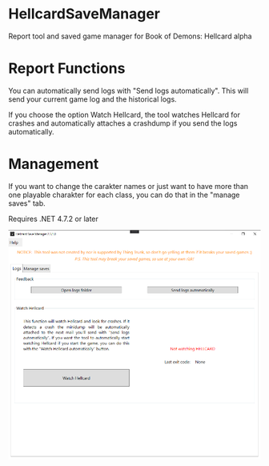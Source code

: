 # HellcardSaveManager
Report tool and saved game manager for Book of Demons: Hellcard alpha

# Report Functions
You can automatically send logs with "Send logs automatically".
This will send your current game log and the historical logs.

If you choose the option Watch Hellcard, the tool watches Hellcard for crashes and automatically attaches a crashdump if you send the logs automatically.

# Management

If you want to change the carakter names or just want to have more than one playable charakter for each class, you can do that in the "manage saves" tab.

Requires .NET 4.7.2 or later

![HellcardSaveManagerUI](/HellcardSaveManagerUI.png)
